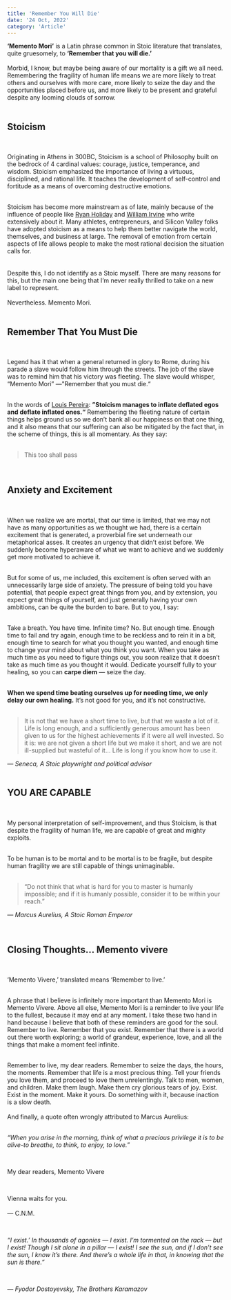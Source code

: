 ```yaml
--- 
title: 'Remember You Will Die'
date: '24 Oct, 2022'
category: 'Article'
--- 
```

**‘Memento Mori’** is a Latin phrase common in Stoic literature that translates, quite gruesomely, to **‘Remember that you will die.’**  
<br>
Morbid, I know, but maybe being aware of our mortality is a gift we all need. Remembering the fragility of human life means we are more likely to treat others and ourselves with more care, more likely to seize the day and the opportunities placed before us, and more likely to be present and grateful despite any looming clouds of sorrow.  
<br>  

## Stoicism  
<br>  

Originating in Athens in 300BC, Stoicism is a school of Philosophy built on the bedrock of 4 cardinal values: courage, justice, temperance, and wisdom. Stoicism emphasized the importance of living a virtuous, disciplined, and rational life. It teaches the development of self-control and fortitude as a means of overcoming destructive emotions.  
<br>  

Stoicism has become more mainstream as of late, mainly because of the influence of people like [Ryan Holiday](https://ryanholiday.net/?utm_campaign=The%20Narrative&utm_medium=email&utm_source=Revue%20newsletter) and [William Irvine](https://www.williambirvine.com/?utm_campaign=The%20Narrative&utm_medium=email&utm_source=Revue%20newsletter) who write extensively about it. Many athletes, entrepreneurs, and Silicon Valley folks have adopted stoicism as a means to help them better navigate the world, themselves, and business at large. The removal of emotion from certain aspects of life allows people to make the most rational decision the situation calls for.  
<br>  
Despite this, I do not identify as a Stoic myself. There are many reasons for this, but the main one being that I’m never really thrilled to take on a new label to represent.  
<br>
Nevertheless. Memento Mori.  
<br>  

## Remember That You Must Die  
<br>  

Legend has it that when a general returned in glory to Rome, during his parade a slave would follow him through the streets. The job of the slave was to remind him that his victory was fleeting. The slave would whisper, “Memento Mori” —"Remember that you must die.“  
<br>  

In the words of [Louis Pereira](https://twitter.com/louispereira?utm_campaign=The%20Narrative&utm_medium=email&utm_source=Revue%20newsletter): **”Stoicism manages to inflate deflated egos and deflate inflated ones.“** Remembering the fleeting nature of certain things helps ground us so we don’t bank all our happiness on that one thing, and it also means that our suffering can also be mitigated by the fact that, in the scheme of things, this is all momentary. As they say:  
<br>  

> This too shall pass

<br>  

## Anxiety and Excitement  

<br>  

When we realize we are mortal, that our time is limited, that we may not have as many opportunities as we thought we had, there is a certain excitement that is generated, a proverbial fire set underneath our metaphorical asses. It creates an urgency that didn’t exist before. We suddenly become hyperaware of what we want to achieve and we suddenly get more motivated to achieve it.  
<br>  

But for some of us, me included, this excitement is often served with an unnecessarily large side of anxiety. The pressure of being told you have potential, that people expect great things from you, and by extension, you expect great things of yourself, and just generally having your own ambitions, can be quite the burden to bare. But to you, I say:  
<br>  

Take a breath. You have time. Infinite time? No. But enough time. Enough time to fail and try again, enough time to be reckless and to rein it in a bit, enough time to search for what you thought you wanted, and enough time to change your mind about what you think you want. When you take as much time as you need to figure things out, you soon realize that it doesn’t take as much time as you thought it would. Dedicate yourself fully to your healing, so you can **carpe diem** — seize the day.  
<br>  

**When we spend time beating ourselves up for needing time, we only delay our own healing.** It’s not good for you, and it’s not constructive.  
<br>  

> It is not that we have a short time to live, but that we waste a lot of it. Life is long enough, and a sufficiently generous amount has been given to us for the highest achievements if it were all well invested. So it is: we are not given a short life but we make it short, and we are not ill-supplied but wasteful of it… Life is long if you know how to use it.  

*― Seneca, A Stoic playwright and political advisor*  
<br>  

## YOU ARE CAPABLE  
<br>  

My personal interpretation of self-improvement, and thus Stoicism, is that despite the fragility of human life, we are capable of great and mighty exploits.  
<br>  

To be human is to be mortal and to be mortal is to be fragile, but despite human fragility we are still capable of things unimaginable.  
<br>  

> “Do not think that what is hard for you to master is humanly impossible; and if it is humanly possible, consider it to be within your reach.”  

*― Marcus Aurelius, A Stoic Roman Emperor*  

<br>  

## Closing Thoughts… Memento vivere  
<br>  

‘Memento Vivere,’ translated means ‘Remember to live.’  
<br>  

A phrase that I believe is infinitely more important than Memento Mori is Memento Vivere. Above all else, Memento Mori is a reminder to live your life to the fullest, because it may end at any moment. I take these two hand in hand because I believe that both of these reminders are good for the soul. Remember to live. Remember that you exist. Remember that there is a world out there worth exploring; a world of grandeur, experience, love, and all the things that make a moment feel infinite.  
<br>  

Remember to live, my dear readers. Remember to seize the days, the hours, the moments. Remember that life is a most precious thing. Tell your friends you love them, and proceed to love them unrelentingly. Talk to men, women, and children. Make them laugh. Make them cry glorious tears of joy. Exist. Exist in the moment. Make it yours. Do something with it, because inaction is a slow death.  
<br>
And finally, a quote often wrongly attributed to Marcus Aurelius:  
<br>  

>>>
*“When you arise in the morning, think of what a precious privilege it is to be alive-to breathe, to think, to enjoy, to love.”*  

<br>  

My dear readers, Memento Vivere  

<br>  

Vienna waits for you.  
<br>
— C.N.M.  

<br>

>>>
*“I exist.’ In thousands of agonies — I exist. I’m tormented on the rack — but I exist! Though I sit alone in a pillar — I exist! I see the sun, and if I don’t see the sun, I know it’s there. And there’s a whole life in that, in knowing that the sun is there.”*  

<br>  

*― Fyodor Dostoyevsky, The Brothers Karamazov*

